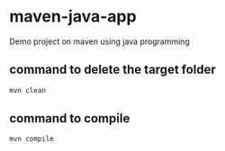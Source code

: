 # maven-java-app

Demo project on maven using java programming 

## command to delete the target folder
```Powershell
mvn clean
```
## command to compile
```Powershell
mvn compile
```
